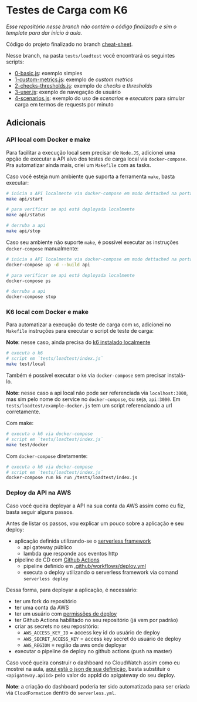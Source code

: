 # Testes de Carga com K6

*Esse repositório nesse branch não contém o código finalizado e sim o template para dar início à aula.*

Código do projeto finalizado no branch [cheat-sheet](https://github.com/rodrigobotti/rs-ec-2021-loadtest/tree/cheat-sheet).

Nesse branch, na pasta `tests/loadtest` você encontrará os seguintes scripts:
- [0-basic.js](https://github.com/rodrigobotti/rs-ec-2021-loadtest/blob/cheat-sheet/tests/loadtest/0-basic.js): exemplo simples
- [1-custom-metrics.js](https://github.com/rodrigobotti/rs-ec-2021-loadtest/blob/cheat-sheet/tests/loadtest/1-custom-metrics.js): exemplo de _custom metrics_
- [2-checks-thresholds.js](https://github.com/rodrigobotti/rs-ec-2021-loadtest/blob/cheat-sheet/tests/loadtest/2-checks-thresholds.js): exemplo de _checks_ e _thresholds_
- [3-user.js](https://github.com/rodrigobotti/rs-ec-2021-loadtest/blob/cheat-sheet/tests/loadtest/3-user.js): exenplo de navegação de usuário
- [4-scenarios.js](https://github.com/rodrigobotti/rs-ec-2021-loadtest/blob/cheat-sheet/tests/loadtest/4-scenarios.js): exemplo do uso de _scenarios_ e _executors_ para simular carga em termos de requests por minuto

## Adicionais

### API local com Docker e make

Para facilitar a execução local sem precisar de `Node.JS`, adicionei uma opção de executar a API alvo dos testes de carga local
via `docker-compose`. Pra automatizar ainda mais, criei um `Makefile` com as tasks.

Caso você esteja num ambiente que suporta a ferramenta `make`, basta executar:

```sh
# inicia a API localmente via docker-compose em modo dettached na porta 3000
make api/start

# para verificar se api está deployada localmente
make api/status

# derruba a api
make api/stop
```

Caso seu ambiente não suporte `make`, é possível executar as instruções `docker-compose` manualmente:

```sh
# inicia a API localmente via docker-compose em modo dettached na porta 3000
docker-compose up -d --build api

# para verificar se api está deployada localmente
docker-compose ps

# derruba a api
docker-compose stop
```

### K6 local com Docker e make

Para automatizar a execução do teste de carga com `k6`, adicionei no `Makefile` instruções para executar o script de teste de carga:

**Note**: nesse caso, ainda precisa do [k6 instalado localmente](https://k6.io/docs/getting-started/installation)

```sh
# executa o k6
# script em `tests/loadtest/index.js`
make test/local
```

Também é possível executar o `k6` via `docker-compose` sem precisar instalá-lo.

**Note**: nesse caso a api local não pode ser referenciada via `localhost:3000`, mas sim pelo nome do service no `docker-compose`, ou seja, `api:3000`.
Em `tests/loadtest/example-docker.js` tem um script referenciando a url corretamente.

Com make:
```sh
# executa o k6 via docker-compose
# script em `tests/loadtest/index.js`
make test/docker
```

Com `docker-compose` diretamente:
```sh
# executa o k6 via docker-compose
# script em `tests/loadtest/index.js`
docker-compose run k6 run /tests/loadtest/index.js
```

### Deploy da API na AWS

Caso você queira deployar a API na sua conta da AWS assim como eu fiz, basta seguir alguns passos.

Antes de listar os passos, vou explicar um pouco sobre a aplicação e seu deploy:

- aplicação definida utilizando-se o [serverless framework](https://www.serverless.com/framework/docs/)
  - api gateway público
  - lambda que responde aos eventos http
- pipeline de CD com [Github Actions](https://github.com/features/actions)
  - pipeline definido em [.github/workflows/deploy.yml](.github/workflows/deploy.yml)
  - executa o deploy utilizando o serverless framework via comand `serverless deploy`

Dessa forma, para deployar a aplicação, é necessário:
- ter um fork do repositório
- ter uma conta da AWS
- ter um usuário com [permissões de deploy](https://medium.com/@Michael_Timbs/creating-a-serverless-deploy-user-with-aws-iam-b2053227534)
- ter Github Actions habilitado no seu repositório (já vem por padrão)
- criar as secrets no seu repositório:
  - `AWS_ACCESS_KEY_ID` = access key id do usuário de deploy
  - `AWS_SECRET_ACCESS_KEY` = access key secret do usuário de deploy
  - `AWS_REGION` = região da aws onde deployar
- executar o pipeline de deploy no github actions (push na master)

Caso você queira construir o dashboard no CloudWatch assim como eu mostrei na aula, [aqui está o json de sua definição](aws/cloudwatch.dashboard.json), basta substituir o `<apigateway.apiId>` pelo valor do appId do apigateway do seu deploy.

**Note**: a criação do dashboard poderia ter sido automatizada para ser criada via `CloudFormation` dentro do `serverless.yml`.
